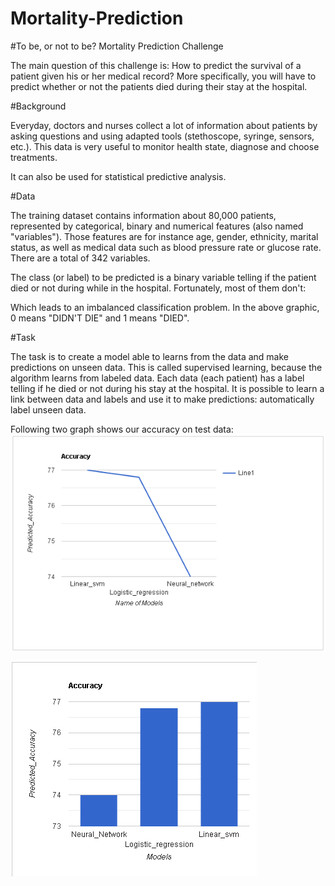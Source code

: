 # Mortality-Prediction
#To be, or not to be?
Mortality Prediction Challenge

The main question of this challenge is: How to predict the survival of a patient given his or her medical record? More specifically, you will have to predict whether or not the patients died during their stay at the hospital.

 
#Background

Everyday, doctors and nurses collect a lot of information about patients by asking questions and using adapted tools (stethoscope, syringe, sensors, etc.). This data is very useful to monitor health state, diagnose and choose treatments.

 It can also be used for statistical predictive analysis.

 
#Data

The training dataset contains information about 80,000 patients, represented by categorical, binary and numerical features (also named "variables"). Those features are for instance age, gender, ethnicity, marital status, as well as medical data such as blood pressure rate or glucose rate. There are a total of 342 variables.

The class (or label) to be predicted is a binary variable telling if the patient died or not during while in the hospital. Fortunately, most of them don't:

Which leads to an imbalanced classification problem. In the above graphic, 0 means "DIDN'T DIE" and 1 means "DIED".

 
#Task

The task is to create a model able to learns from the data and make predictions on unseen data. This is called supervised learning, because the algorithm learns from labeled data. Each data (each patient) has a label telling if he died or not during his stay at the hospital. It is possible to learn a link between data and labels and use it to make predictions: automatically label unseen data.

Following two graph shows our accuracy on test data:
![Accuracy_test](Accuracy_test.png)

![Accuracy_bar_graph](Accuracy_bar_graph.png)
